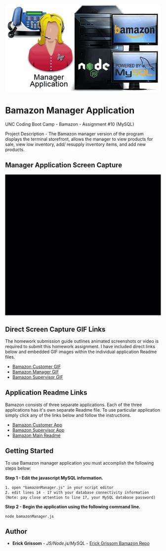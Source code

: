 <p align="center">
<img src="https://github.com/GrissomErick/Bamazon/blob/master/images/bamazonManager.png?raw=true" alt="Project logo"></img>
</p>


# Bamazon Manager Application
 UNC Coding Boot Camp - Bamazon - Assignment #10 (MySQL)
 <p></p>
 
Project Description - The Bamazon manager version of the program displays the terminal storefront, allows the manager to view products for sale, view low inventory, add/ resupply inventory items, and add new products.

## Manager Application Screen Capture
<img src="https://github.com/GrissomErick/Bamazon/blob/master/images/BamazonManager.gif?raw=true" alt="Customer App GIF"></img>
</p>

## Direct Screen Capture GIF Links
The homework submission guide outlines animated screenshots or video is required to submit this homework assignment. I have included direct links below and embedded GIF images within the individual application Readme files.

* <a href="http://s3.amazonaws.com/ewg.uncbc/Bamazon/BamazonCustomer.gif" target="_blank">Bamazon Customer GIF</a>
* <a href="http://s3.amazonaws.com/ewg.uncbc/Bamazon/BamazonManager.gif" target="_blank">Bamazon Manager GIF</a>
* <a href="http://s3.amazonaws.com/ewg.uncbc/Bamazon/BamazonSupervisor.gif" target="_blank">Bamazon Supervisor GIF</a>

## Application Readme Links
Bamazon consists of three separate applications. Each of the three applications has it's own separate Readme file. To use particular  application simply click any of the links below and follow the instructions.

* [Bamazon Customer App](https://github.com/GrissomErick/Bamazon/blob/master/appdocs/Customer.md)
* [Bamazon Supervisor App](https://github.com/GrissomErick/Bamazon/blob/master/appdocs/Supervisor.md)
* [Bamazon Main Readme](https://github.com/GrissomErick/Bamazon)

## Getting Started
To use Bamazon manager application you must accomplish the following steps below:

**Step 1 - Edit the javascript MySQL information.**
```
1. open "bamazonManager.js" in your script editor
2. edit lines 14 - 17 with your database connectivity information
(Note: pay close attention to line 17, your MySQL database password)
```
**Step 2 - Begin the application using the following command line.**
```
node bamazonManager.js
```

## Author

* **Erick Grissom** - *JS/Node.js/MySQL* - [Erick Grissom Bamazon Repo](https://github.com/GrissomErick/Bamazon)


